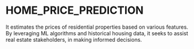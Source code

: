 # HOME_PRICE_PREDICTION
It estimates the prices of residential properties based on various features. By leveraging ML algorithms and historical housing data, it seeks to assist real estate stakeholders, in making informed decisions.
